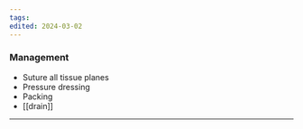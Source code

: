```yaml
---
tags: 
edited: 2024-03-02
---
```

### Management
- Suture all tissue planes
- Pressure dressing
- Packing 
- [[drain]] 

---
